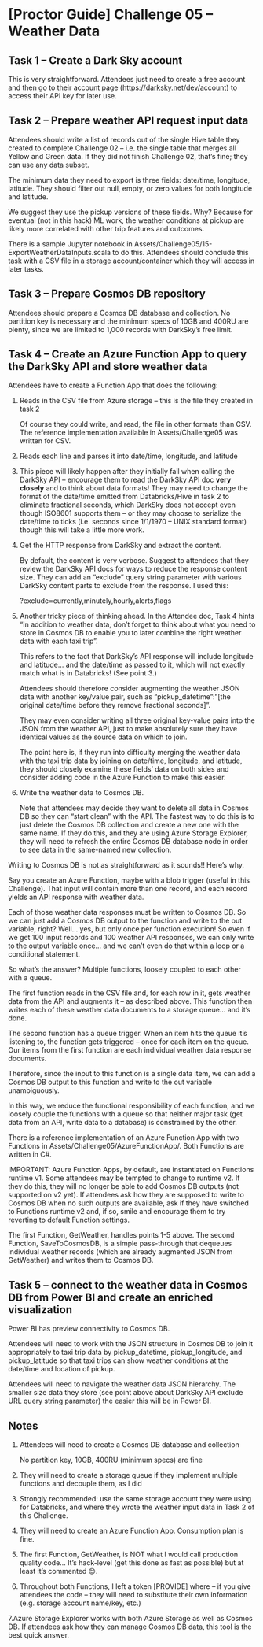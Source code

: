 # [Proctor Guide] Challenge 05 – Weather Data


## Task 1 – Create a Dark Sky account

This is very straightforward. Attendees just need to create a free account and then go to their account page (<https://darksky.net/dev/account>) to access their API key for later use.

## Task 2 – Prepare weather API request input data

Attendees should write a list of records out of the single Hive table they created to complete Challenge 02 – i.e. the single table that merges all Yellow and Green data. If they did not finish Challenge 02, that’s fine; they can use any data subset.

The minimum data they need to export is three fields: date/time, longitude, latitude. They should filter out null, empty, or zero values for both longitude and latitude.

We suggest they use the pickup versions of these fields. Why? Because for eventual (not in this hack) ML work, the weather conditions at pickup are likely more correlated with other trip features and outcomes.

There is a sample Jupyter notebook in Assets/Challenge05/15-ExportWeatherDataInputs.scala to do this. Attendees should conclude this task with a CSV file in a storage account/container which they will access in later tasks.

## Task 3 – Prepare Cosmos DB repository

Attendees should prepare a Cosmos DB database and collection. No partition key is necessary and the minimum specs of 10GB and 400RU are plenty, since we are limited to 1,000 records with DarkSky’s free limit.

## Task 4 – Create an Azure Function App to query the DarkSky API and store weather data

Attendees have to create a Function App that does the following:

1. Reads in the CSV file from Azure storage – this is the file they created in task 2

    Of course they could write, and read, the file in other formats than CSV. The reference implementation available in Assets/Challenge05 was written for CSV.
2. Reads each line and parses it into date/time, longitude, and latitude

3. This piece will likely happen after they initially fail when calling the DarkSky API – encourage them to read the DarkSky API doc **very closely** and to think about data formats! They may need to change the format of the date/time emitted from Databricks/Hive in task 2 to eliminate fractional seconds, which DarkSky does not accept even though ISO8601 supports them – or they may choose to serialize the date/time to ticks (i.e. seconds since 1/1/1970 – UNIX standard format) though this will take a little more work.

4. Get the HTTP response from DarkSky and extract the content.

    By default, the content is very verbose. Suggest to attendees that they review the DarkSky API docs for ways to reduce the response content size. They can add an “exclude” query string parameter with various DarkSky content parts to exclude from the response. I used this:

    ?exclude=currently,minutely,hourly,alerts,flags

5. Another tricky piece of thinking ahead. In the Attendee doc, Task 4 hints “In addition to weather data, don’t forget to think about what you need to store in Cosmos DB to enable you to later combine the right weather data with each taxi trip”.

    This refers to the fact that DarkSky’s API response will include longitude and latitude… and the date/time as passed to it, which will not exactly match what is in Databricks! (See point 3.)

    Attendees should therefore consider augmenting the weather JSON data with another key/value pair, such as “pickup_datetime”:”[the original date/time before they remove fractional seconds]”. 

    They may even consider writing all three original key-value pairs into the JSON from the weather API, just to make absolutely sure they have identical values as the source data on which to join.

    The point here is, if they run into difficulty merging the weather data with the taxi trip data by joining on date/time, longitude, and latitude, they should closely examine these fields’ data on both sides and consider adding code in the Azure Function to make this easier.

6. Write the weather data to Cosmos DB.

    Note that attendees may decide they want to delete all data in Cosmos DB so they can “start clean” with the API. The fastest way to do this is to just delete the Cosmos DB collection and create a new one with the same name. If they do this, and they are using Azure Storage Explorer, they will need to refresh the entire Cosmos DB database node in order to see data in the same-named new collection.

Writing to Cosmos DB is not as straightforward as it sounds!! Here’s why.

Say you create an Azure Function, maybe with a blob trigger (useful in this Challenge). That input will contain more than one record, and each record yields an API response with weather data.

Each of those weather data responses must be written to Cosmos DB. So we can just add a Cosmos DB output to the function and write to the out variable, right? Well… yes, but only once per function execution! So even if we get 100 input records and 100 weather API responses, we can only write to the output variable once… and we can’t even do that within a loop or a conditional statement.

So what’s the answer? Multiple functions, loosely coupled to each other with a queue.

The first function reads in the CSV file and, for each row in it, gets weather data from the API and augments it – as described above. This function then writes each of these weather data documents to a storage queue… and it’s done.

The second function has a queue trigger. When an item hits the queue it’s listening to, the function gets triggered – once for each item on the queue. Our items from the first function are each individual weather data response documents.

Therefore, since the input to this function is a single data item, we can add a Cosmos DB output to this function and write to the out variable unambiguously.

In this way, we reduce the functional responsibility of each function, and we loosely couple the functions with a queue so that neither major task (get data from an API, write data to a database) is constrained by the other.

There is a reference implementation of an Azure Function App with two Functions in Assets/Challenge05/AzureFunctionApp/. Both Functions are written in C#.

IMPORTANT: Azure Function Apps, by default, are instantiated on Functions runtime v1. Some attendees may be tempted to change to runtime v2. If they do this, they will no longer be able to add Cosmos DB outputs (not supported on v2 yet). If attendees ask how they are supposed to write to Cosmos DB when no such outputs are available, ask if they have switched to Functions runtime v2 and, if so, smile and encourage them to try reverting to default Function settings.

The first Function, GetWeather, handles points 1-5 above. The second Function, SaveToCosmosDB, is a simple pass-through that dequeues individual weather records (which are already augmented JSON from GetWeather) and writes them to Cosmos DB.

## Task 5 – connect to the weather data in Cosmos DB from Power BI and create an enriched visualization

Power BI has preview connectivity to Cosmos DB.

Attendees will need to work with the JSON structure in Cosmos DB to join it appropriately to taxi trip data by pickup_datetime, pickup_longitude, and pickup_latitude so that taxi trips can show weather conditions at the date/time and location of pickup.

Attendees will need to navigate the weather data JSON hierarchy. The smaller size data they store (see point above about DarkSky API exclude URL query string parameter) the easier this will be in Power BI.

## Notes

1. Attendees will need to create a Cosmos DB database and collection

    No partition key, 10GB, 400RU (minimum specs) are fine

2. They will need to create a storage queue if they implement multiple functions and decouple them, as I did

3. Strongly recommended: use the same storage account they were using for Databricks, and where they wrote the weather input data in Task 2 of this Challenge.

4. They will need to create an Azure Function App. Consumption plan is fine.

5. The first Function, GetWeather, is NOT what I would call production quality code… It’s hack-level (get this done as fast as possible) but at least it’s commented 😊.

6. Throughout both Functions, I left a token [PROVIDE] where – if you give attendees the code – they will need to substitute their own information (e.g. storage account name/key, etc.)

7.Azure Storage Explorer works with both Azure Storage as well as Cosmos DB. If attendees ask how they can manage Cosmos DB data, this tool is the best quick answer.